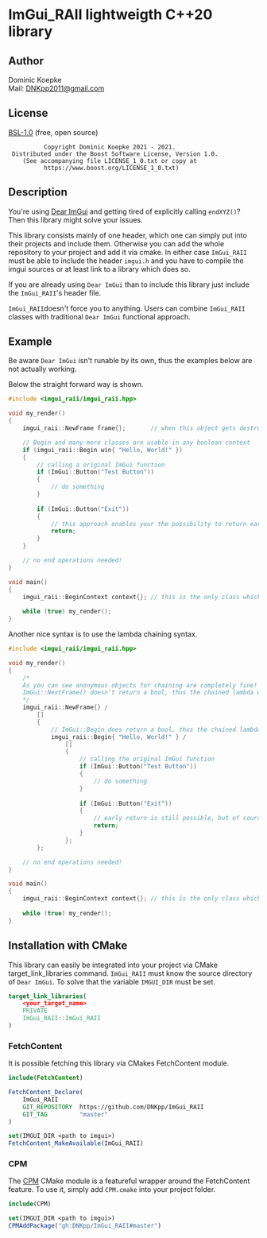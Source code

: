 # ImGui_RAII lightweigth C++20 library

## Author
Dominic Koepke  
Mail: [DNKpp2011@gmail.com](mailto:dnkpp2011@gmail.com)

## License
[BSL-1.0](LICENSE_1_0.txt) (free, open source)

```text
          Copyright Dominic Koepke 2021 - 2021.
 Distributed under the Boost Software License, Version 1.0.
    (See accompanying file LICENSE_1_0.txt or copy at
          https://www.boost.org/LICENSE_1_0.txt)
```

## Description
You're using [Dear ImGui](https://github.com/ocornut/imgui) and getting tired of explicitly calling ``endXYZ()``? Then this library might solve your issues.

This library consists mainly of one header, which one can simply put into their projects and include them. Otherwise you can add the whole repository to your project and add it via cmake.
In either case ``ImGui_RAII`` must be able to include the header ``imgui.h`` and you have to compile the imgui sources or at least link to a library which does so.

If you are already using ``Dear ImGui`` than to include this library just include the ``ImGui_RAII``'s header file.

``ImGui_RAII``doesn't force you to anything. Users can combine ``ImGui_RAII`` classes with traditional ``Dear ImGui`` functional approach.

## Example
Be aware ``Dear ImGui`` isn't runable by its own, thus the examples below are not actually working.

Below the straight forward way is shown.
```cpp
#include <imgui_raii/imgui_raii.hpp>

void my_render()
{
	imgui_raii::NewFrame frame{};		// when this object gets destroyed, it calls ImGui::Render()

	// Begin and many more classes are usable in any boolean context
	if (imgui_raii::Begin win{ "Hello, World!" })
	{
		// calling a original ImGui function
		if (ImGui::Button("Test Button"))
		{
			// do something
		}
		
		if (ImGui::Button("Exit"))
		{
			// this approach enables your the possibility to return early
			return;
		}
	}

	// no end operations needed!
}

void main()
{
	imgui_raii::BeginContext context{};	// this is the only class which is movable
	
	while (true) my_render();
}
```

Another nice syntax is to use the lambda chaining syntax.
```cpp
#include <imgui_raii/imgui_raii.hpp>

void my_render()
{
	/*
	As you can see anonymous objects for chaining are completely fine!
	ImGui::NextFrame() doesn't return a bool, thus the chained lambda will always be executed.
	*/
	imgui_raii::NewFrame{} /
		[]
		{
			// ImGui::Begin does return a bool, thus the chained lambda will only be executed if true has been returned.
			imgui_raii::Begin{ "Hello, World!" } /
				[]
				{
					// calling the original ImGui function
					if (ImGui::Button("Test Button"))
					{
						// do something
					}
					
					if (ImGui::Button("Exit"))
					{
						// early return is still possible, but of course will only return from the local lambda
						return;
					}
				};
		};

	// no end operations needed!
}

void main()
{
	imgui_raii::BeginContext context{};	// this is the only class which is movable
	
	while (true) my_render();
}
```

## Installation with CMake
This library can easily be integrated into your project via CMake target_link_libraries command. ``ImGui_RAII`` must know the source directory of ``Dear ImGui``. To solve that
the variable ``IMGUI_DIR`` must be set.

```cmake
target_link_libraries(
	<your_target_name>
	PRIVATE
	ImGui_RAII::ImGui_RAII
)
```

### FetchContent
It is possible fetching this library via CMakes FetchContent module.

```cmake
include(FetchContent)

FetchContent_Declare(
	ImGui_RAII
	GIT_REPOSITORY	https://github.com/DNKpp/ImGui_RAII
	GIT_TAG			"master"
)

set(IMGUI_DIR <path to imgui>)
FetchContent_MakeAvailable(ImGui_RAII)

```

### CPM
The [CPM](https://github.com/cpm-cmake/CPM.cmake) CMake module is a featureful wrapper around the FetchContent feature. To use it, simply add ``CPM.cmake`` into your project folder. 

```cmake
include(CPM)

set(IMGUI_DIR <path to imgui>)
CPMAddPackage("gh:DNKpp/ImGui_RAII#master")
```
